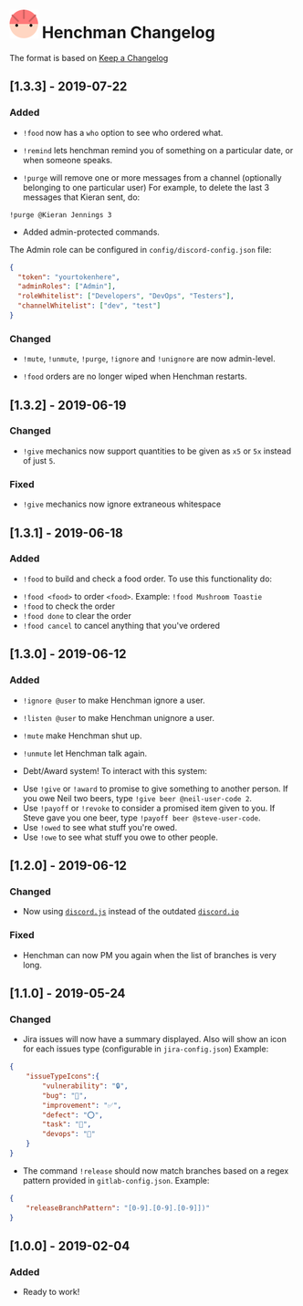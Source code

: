 # ![Henchman Logo](images/henchman-logo-small.png) Henchman Changelog

The format is based on [Keep a Changelog](https://keepachangelog.com/en/1.0.0/)

## [1.3.3] - 2019-07-22
### Added
- `!food` now has a `who` option to see who ordered what.

- `!remind` lets henchman remind you of something on a particular date, or when someone speaks.

- `!purge` will remove one or more messages from a channel (optionally belonging to one particular user)
For example, to delete the last 3 messages that Kieran sent, do:
```
!purge @Kieran Jennings 3
```

- Added admin-protected commands.

The Admin role can be configured in `config/discord-config.json` file:
```json
{
  "token": "yourtokenhere",
  "adminRoles": ["Admin"],
  "roleWhitelist": ["Developers", "DevOps", "Testers"],
  "channelWhitelist": ["dev", "test"]
}
```

### Changed
- `!mute`, `!unmute`, `!purge`, `!ignore` and `!unignore` are now admin-level.

- `!food` orders are no longer wiped when Henchman restarts.

## [1.3.2] - 2019-06-19
### Changed
- `!give` mechanics now support quantities to be given as `x5` or `5x` instead of just `5`.

### Fixed
- `!give` mechanics now ignore extraneous whitespace

## [1.3.1] - 2019-06-18
### Added
- `!food` to build and check a food order.
To use this functionality do:
* `!food <food>` to order `<food>`. Example: `!food Mushroom Toastie`
* `!food` to check the order
* `!food done` to clear the order
* `!food cancel` to cancel anything that you've ordered


## [1.3.0] - 2019-06-12
### Added
- `!ignore @user` to make Henchman ignore a user.

- `!listen @user` to make Henchman unignore a user.

- `!mute` make Henchman shut up.

- `!unmute` let Henchman talk again.

- Debt/Award system!
To interact with this system:
* Use `!give` or `!award` to promise to give something to another person. If you owe Neil two beers, type `!give beer @neil-user-code 2`.
* Use `!payoff` or `!revoke` to consider a promised item given to you. If Steve gave you one beer, type `!payoff beer @steve-user-code`.
* Use `!owed` to see what stuff you're owed.
* Use `!owe` to see what stuff you owe to other people.

## [1.2.0] - 2019-06-12
### Changed
- Now using [`discord.js`](https://discord.js.org/) instead of the outdated [`discord.io`](https://github.com/izy521/discord.io#readme)

### Fixed
- Henchman can now PM you again when the list of branches is very long.

## [1.1.0] - 2019-05-24
### Changed
- Jira issues will now have a summary displayed. Also will show an icon for each issues type (configurable in `jira-config.json`)
Example:
```json
{
    "issueTypeIcons":{
        "vulnerability": "🔒",
        "bug": "🐞",
        "improvement": "✅",
        "defect": "⭕",
        "task": "🔷",
        "devops": "🐙"
    }
}
```
- The command `!release` should now match branches based on a regex pattern provided in `gitlab-config.json`.
Example:
```json
{
    "releaseBranchPattern": "[0-9].[0-9].[0-9]])"
}
```

## [1.0.0] - 2019-02-04
### Added
- Ready to work!
